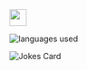 <img src="https://raw.githubusercontent.com/MartinHeinz/MartinHeinz/master/wave.gif" width="30px">


![languages used](https://github-readme-stats.vercel.app/api/top-langs/?username=shagunattri&langs_count=8&layout=compact)

![Jokes Card](https://readme-jokes.vercel.app/api)
